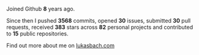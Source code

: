 Joined Github **8** years ago.

Since then I pushed **3568** commits, opened **30** issues, submitted **30** pull requests, received **383** stars across **82** personal projects and contributed to **15** public repositories.

Find out more about me on [lukasbach.com](https://lukasbach.com)
